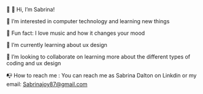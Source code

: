 👋 🏰 Hi, I’m Sabrina!

🍁  I’m interested in computer technology and learning new things

🐚 Fun fact: I love music and how it changes your mood

🦋  I’m currently learning about ux design

🌳  I’m looking to collaborate on learning more about the different types of coding and ux design

📭  How to reach me : You can reach me as Sabrina Dalton on Linkdin 
                      or my email: Sabrinajoy87@gmail.com

<!---
Daltos97/Daltos97 is a ✨ special ✨ repository because its `README.md` (this file) appears on your GitHub profile.
You can click the Preview link to take a look at your changes.
--->
